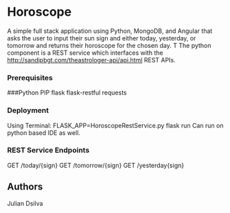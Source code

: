 # Horoscope

A simple full stack application using Python, MongoDB, and Angular that asks the user to input their sun sign and either today, yesterday, or tomorrow
and returns their horoscope for the chosen day. T
The python component is a REST service which interfaces with the http://sandipbgt.com/theastrologer-api/api.html REST APIs. 


### Prerequisites
###Python 
PIP 
flask 
flask-restful 
requests

### Deployment
Using Terminal: FLASK_APP=HoroscopeRestService.py flask run 
Can run on  python based IDE as well.

### REST Service Endpoints
GET /today/{sign} 
GET /tomorrow/{sign} 
GET /yesterday{sign} 


## Authors
Julian Dsilva
